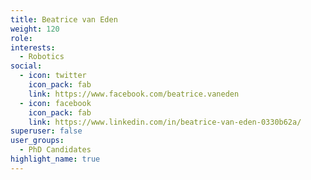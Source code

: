 ```yaml
---
title: Beatrice van Eden
weight: 120
role:
interests:
  - Robotics 
social:
  - icon: twitter
    icon_pack: fab
    link: https://www.facebook.com/beatrice.vaneden
  - icon: facebook
    icon_pack: fab
    link: https://www.linkedin.com/in/beatrice-van-eden-0330b62a/
superuser: false
user_groups:
  - PhD Candidates 
highlight_name: true
---
```

